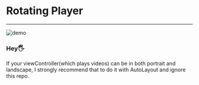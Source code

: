 # Rotating Player
___
![demo](./demo.gif)

### Hey🖐
If your viewController(which plays videos) can be in both portrait and landscape, I strongly recommend that to do it with AutoLayout and ignore this repo.
